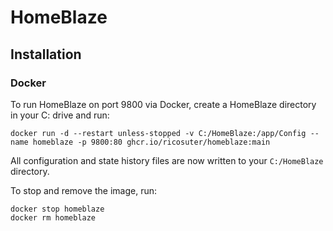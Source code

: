 # HomeBlaze

## Installation

### Docker

To run HomeBlaze on port 9800 via Docker, create a HomeBlaze directory in your C: drive and run:

```
docker run -d --restart unless-stopped -v C:/HomeBlaze:/app/Config --name homeblaze -p 9800:80 ghcr.io/ricosuter/homeblaze:main
```

All configuration and state history files are now written to your `C:/HomeBlaze` directory.

To stop and remove the image, run: 

```
docker stop homeblaze
docker rm homeblaze
```
